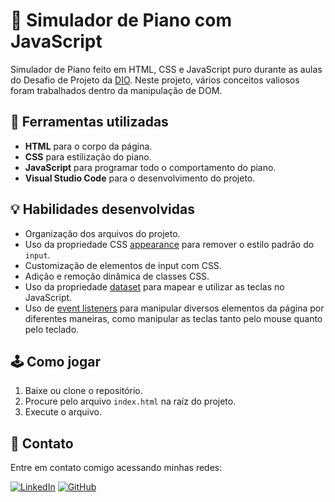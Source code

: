 # 👾 Simulador de Piano com JavaScript

Simulador de Piano feito em HTML, CSS e JavaScript puro durante as aulas do Desafio de Projeto da [DIO](https://www.dio.me/). Neste projeto, vários conceitos valiosos foram trabalhados dentro da manipulação de DOM.

## 🧰 Ferramentas utilizadas

- **HTML** para o corpo da página.
- **CSS** para estilização do piano.
- **JavaScript** para programar todo o comportamento do piano.
- **Visual Studio Code** para o desenvolvimento do projeto.

## 💡 Habilidades desenvolvidas

- Organização dos arquivos do projeto.
- Uso da propriedade CSS [appearance](https://developer.mozilla.org/en-US/docs/Web/CSS/appearance) para remover o estilo padrão do `input`.
- Customização de elementos de input com CSS.
- Adição e remoção dinâmica de classes CSS.
- Uso da propriedade [dataset](https://developer.mozilla.org/en-US/docs/Web/API/HTMLElement/dataset) para mapear e utilizar as teclas no JavaScript.
- Uso de [event listeners](https://developer.mozilla.org/pt-BR/docs/web/api/eventtarget/addeventlistener) para manipular diversos elementos da página por diferentes maneiras, como manipular as teclas tanto pelo mouse quanto pelo teclado.

## 🕹 Como jogar

1. Baixe ou clone o repositório.
2. Procure pelo arquivo `index.html` na raíz do projeto.
3. Execute o arquivo.

## 📲 Contato

Entre em contato comigo acessando minhas redes:

[![LinkedIn](https://img.shields.io/badge/LinkedIn-000?style=for-the-badge&logo=linkedin&logoColor=0E76A8)](https://www.linkedin.com/in/alex-da-silva-frança-7a6a4315a/ "LinkedIn")
[![GitHub](https://img.shields.io/badge/GitHub-000?style=for-the-badge&logo=github)](https://github.com/alexsilvafranca "GitHub")
